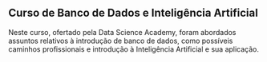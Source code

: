 ## Curso de Banco de Dados e Inteligência Artificial

Neste curso, ofertado pela Data Science Academy, foram abordados assuntos relativos à introdução de banco de dados, como possíveis caminhos profissionais e introdução à Inteligência Artificial e sua aplicação.
